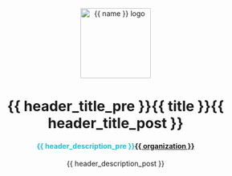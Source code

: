 <div align="center">
  <center>
    <a href="{{ profile_link.github }}/{{ profile.github }}/{{ github_prefix }}{{ galaxy_info.role_name }}">
      <img width="140" height="140" alt="{{ name }} logo" src="{{ repo }}{{ repository.location.logo }}" />
    </a>
  </center>
</div>
<div align="center">
  <center><h1 align="center">{{ header_title_pre }}{{ title }}{{ header_title_post }}</h1></center>
  <center><h4 style="color: #18c3d1;">{{ header_description_pre }}<a href="{{ link.home }}" target="_blank">{{ organization }}</a></h4>{{ header_description_post }}</center>
</div>
